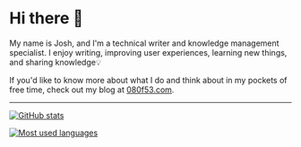 # Hi there 👋

My name is Josh, and I'm a technical writer and knowledge management specialist. I enjoy writing, improving user experiences, learning new things, and sharing knowledge💡

If you'd like to know more about what I do and think about in my pockets of free time, check out my blog at [080f53.com](https://www.080f53.com/blog/).

-----

[![GitHub stats](https://github-readme-stats.vercel.app/api?username=josh-wong&include_all_commits=true&show_icons=true)](#)

[![Most used languages](https://github-readme-stats.vercel.app/api/top-langs?username=josh-wong&langs_count=10)](#)
